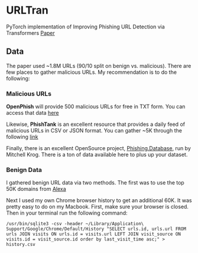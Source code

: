 # URLTran
PyTorch implementation of Improving Phishing URL Detection via Transformers [Paper](https://arxiv.org/pdf/2106.05256.pdf)

## Data
The paper used ~1.8M URLs (90/10 split on benign vs. malicious). There are few places to gather malicious URLs. My recommendation is to do the following:

### Malicious URLs
__OpenPhish__ will provide 500 malicious URLs for free in TXT form. You can access that data [here](https://openphish.com/phishing_database.html)

Likewise, __PhishTank__ is an excellent resource that provides a daily feed of malicious URLs in CSV or JSON format. You can gather ~5K through the following [link](https://www.phishtank.com/developer_info.php)

Finally, there is an excellent OpenSource project, [Phishing.Database](https://github.com/mitchellkrogza/Phishing.Database), run by Mitchell Krog. There is a ton of data available here to plus up your dataset.

### Benign Data
I gathered benign URL data via two methods. The first was to use the top 50K domains from [Alexa](http://s3.amazonaws.com/alexa-static/top-1m.csv.zip)

Next I used my own Chrome browser history to get an additional 60K. It was pretty easy to do on my Macbook. First, make sure your browser is closed. Then in your terminal run the following command:

```
/usr/bin/sqlite3 -csv -header ~/Library/Application\ Support/Google/Chrome/Default/History "SELECT urls.id, urls.url FROM urls JOIN visits ON urls.id = visits.url LEFT JOIN visit_source ON visits.id = visit_source.id order by last_visit_time asc;" > history.csv
```
